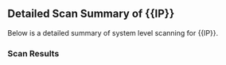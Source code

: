 ## Detailed Scan Summary of {{IP}}

Below is a detailed summary of system level scanning for {{IP}}.

### Scan Results